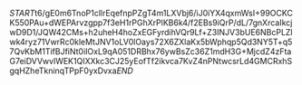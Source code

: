 $START$t6/gE0m6TnoP1cllrEqefnpPZgT4m1LXVbj6/iJ0iYX4qxmWsI+99OCKCK550PAu+dWEPArvzgpp7f3eH1rPGhXrPlKB6k4/f2EBs9iQrP/dL/7gnXrcaIkcjwD9D1/JQW42CMs+h2uheH4hoZxEGFyrdihVQr9Lf+Z3INJV3bUE6NBcPLZlwk4ryz71VwrRc0kleMtJNV1oLV0lOays72X6ZXlaKx5bWphqp5Qd3NY5T+q57QvKbM1TifBJfiNt0iIOxL9qA051DRBhx76ywBsZc36Z1mdH3G+MjcdZ4zFtaG7eiDVVwvlWEK1QIXXkc3CJ25yEofTf2ikvca7KvZ4nPNtwcsrLd4GMCRxhSgqHZheTkninqTPpF0yxDvxa$END$